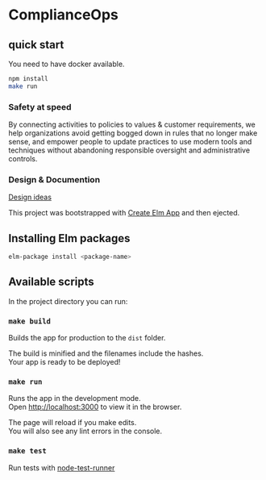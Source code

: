# ComplianceOps

## quick start

You need to have docker available.

```sh
npm install
make run
```

### Safety at speed
By connecting activities to policies to values & customer requirements, we help organizations avoid getting bogged down in rules that no longer make sense, and empower people to update practices to use modern tools and techniques without abandoning responsible oversight and administrative controls.

### Design & Documention
[Design ideas](https://paper.dropbox.com/doc/Design-Ideas-IM45aAXQEvSZWd1cqNJ4p)

This project was bootstrapped with [Create Elm App](https://github.com/halfzebra/create-elm-app) and then ejected.

## Installing Elm packages

```sh
elm-package install <package-name>
```

## Available scripts
In the project directory you can run:
### `make build`
Builds the app for production to the `dist` folder.  

The build is minified and the filenames include the hashes.  
Your app is ready to be deployed!

### `make run`
Runs the app in the development mode.  
Open [http://localhost:3000](http://localhost:3000) to view it in the browser.

The page will reload if you make edits.  
You will also see any lint errors in the console.

### `make test`
Run tests with [node-test-runner](https://github.com/rtfeldman/node-test-runner/tree/master)

